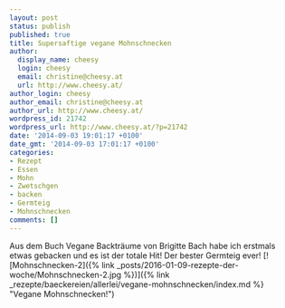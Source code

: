 ```yaml
---
layout: post
status: publish
published: true
title: Supersaftige vegane Mohnschnecken
author:
  display_name: cheesy
  login: cheesy
  email: christine@cheesy.at
  url: http://www.cheesy.at/
author_login: cheesy
author_email: christine@cheesy.at
author_url: http://www.cheesy.at/
wordpress_id: 21742
wordpress_url: http://www.cheesy.at/?p=21742
date: '2014-09-03 19:01:17 +0100'
date_gmt: '2014-09-03 17:01:17 +0100'
categories:
- Rezept
- Essen
- Mohn
- Zwetschgen
- backen
- Germteig
- Mohnschnecken
comments: []
---
```

Aus dem Buch Vegane Backträume von Brigitte Bach habe ich erstmals etwas gebacken und es ist der totale Hit! Der bester Germteig ever!
[![Mohnschnecken-2]({% link _posts/2016-01-09-rezepte-der-woche/Mohnschnecken-2.jpg %})]({% link _rezepte/baeckereien/allerlei/vegane-mohnschnecken/index.md %} "Vegane Mohnschnecken!")
